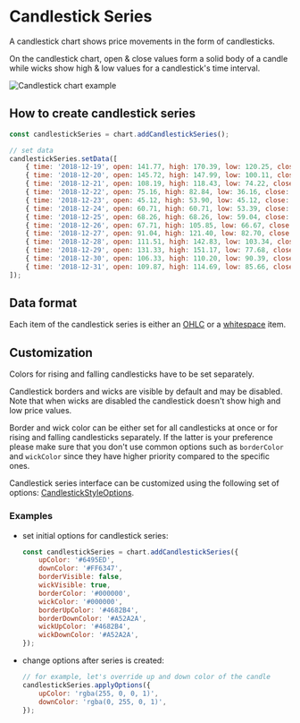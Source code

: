 # Candlestick Series

A candlestick chart shows price movements in the form of candlesticks.

On the candlestick chart, open & close values form a solid body of a candle while wicks show high & low values for a candlestick's time interval.

![Candlestick chart example](/img/candlestick-series.png "Candlestick chart example")

## How to create candlestick series

```js
const candlestickSeries = chart.addCandlestickSeries();

// set data
candlestickSeries.setData([
    { time: '2018-12-19', open: 141.77, high: 170.39, low: 120.25, close: 145.72 },
    { time: '2018-12-20', open: 145.72, high: 147.99, low: 100.11, close: 108.19 },
    { time: '2018-12-21', open: 108.19, high: 118.43, low: 74.22, close: 75.16 },
    { time: '2018-12-22', open: 75.16, high: 82.84, low: 36.16, close: 45.72 },
    { time: '2018-12-23', open: 45.12, high: 53.90, low: 45.12, close: 48.09 },
    { time: '2018-12-24', open: 60.71, high: 60.71, low: 53.39, close: 59.29 },
    { time: '2018-12-25', open: 68.26, high: 68.26, low: 59.04, close: 60.50 },
    { time: '2018-12-26', open: 67.71, high: 105.85, low: 66.67, close: 91.04 },
    { time: '2018-12-27', open: 91.04, high: 121.40, low: 82.70, close: 111.40 },
    { time: '2018-12-28', open: 111.51, high: 142.83, low: 103.34, close: 131.25 },
    { time: '2018-12-29', open: 131.33, high: 151.17, low: 77.68, close: 96.43 },
    { time: '2018-12-30', open: 106.33, high: 110.20, low: 90.39, close: 98.10 },
    { time: '2018-12-31', open: 109.87, high: 114.69, low: 85.66, close: 111.26 },
]);
```

## Data format

Each item of the candlestick series is either an [OHLC](../data/ohlc.md) or a [whitespace](../data/whitespace-data.md) item.

## Customization

Colors for rising and falling candlesticks have to be set separately.

Candlestick borders and wicks are visible by default and may be disabled. Note that when wicks are disabled the candlestick doesn't show high and low price values.

Border and wick color can be either set for all candlesticks at once or for rising and falling candlesticks separately. If the latter is your preference please make sure that you don't use common options such as `borderColor` and `wickColor` since they have higher priority compared to the specific ones.

Candlestick series interface can be customized using the following set of options: [CandlestickStyleOptions](/api/interfaces/CandlestickStyleOptions).

### Examples

- set initial options for candlestick series:

    ```js
    const candlestickSeries = chart.addCandlestickSeries({
        upColor: '#6495ED',
        downColor: '#FF6347',
        borderVisible: false,
        wickVisible: true,
        borderColor: '#000000',
        wickColor: '#000000',
        borderUpColor: '#4682B4',
        borderDownColor: '#A52A2A',
        wickUpColor: '#4682B4',
        wickDownColor: '#A52A2A',
    });
    ```

- change options after series is created:

    ```js
    // for example, let's override up and down color of the candle
    candlestickSeries.applyOptions({
        upColor: 'rgba(255, 0, 0, 1)',
        downColor: 'rgba(0, 255, 0, 1)',
    });
    ```
